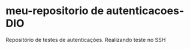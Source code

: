 # meu-repositorio de autenticacoes-DIO
Repositório de testes de autenticações.
Realizando teste no SSH